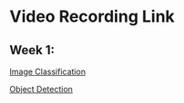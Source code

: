 # Video Recording Link

## Week 1:

[Image Classification](https://drive.google.com/file/d/1zGXEQmLGBIF9vJCvIuCYpsU27hD7TXNi/view?usp=sharing)

[Object Detection](https://drive.google.com/file/d/1c3e1zzNa-GbGGDQsRkSSQ-oh3G9-vyPA/view?usp=sharing)
